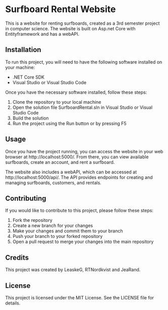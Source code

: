 # Surfboard Rental Website
This is a website for renting surfboards, created as a 3rd semester project in computer science. The website is built on Asp.net Core with Entityframework and has a webAPI.

## Installation
To run this project, you will need to have the following software installed on your machine:

* .NET Core SDK
* Visual Studio or Visual Studio Code

Once you have the necessary software installed, follow these steps:

1. Clone the repository to your local machine
2. Open the solution file SurfboardRental.sln in Visual Studio or Visual Studio Code
3. Build the solution
4. Run the project using the Run button or by pressing F5
## Usage
Once you have the project running, you can access the website in your web browser at http://localhost:5000/. From there, you can view available surfboards, create an account, and rent a surfboard.

The website also includes a webAPI, which can be accessed at http://localhost:5000/api/. The API provides endpoints for creating and managing surfboards, customers, and rentals.

## Contributing
If you would like to contribute to this project, please follow these steps:

1. Fork the repository
2. Create a new branch for your changes
3. Make your changes and commit them to your branch
4. Push your branch to your forked repository
5. Open a pull request to merge your changes into the main repository
## Credits
This project was created by LeaskeG, RTNordkvist and JeaRand.

## License
This project is licensed under the MIT License. See the LICENSE file for details.
